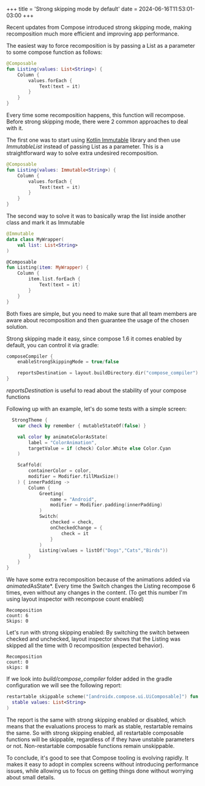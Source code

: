 +++
title = 'Strong skipping mode by default'
date = 2024-06-16T11:53:01-03:00
+++

Recent updates from Compose introduced strong skipping mode, making recomposition much more efficient and improving app performance.

<!--more-->

The easiest way to force recomposition is by passing a List as a parameter to some compose function as follows:

```kotlin
@Composable
fun Listing(values: List<String>) {
    Column {
        values.forEach {
            Text(text = it)
        }
    }
}
```

Every time some recomposition happens, this function will recompose. Before strong skipping mode, there were 2 common approaches to deal with it.

The first one was to start using [Kotlin Immutable](https://github.com/Kotlin/kotlinx.collections.immutable) library and then use *ImmutableList* instead of passing List as a parameter. This is a straightforward way to solve extra undesired recomposition.

```kotlin
@Composable
fun Listing(values: Immutable<String>) {
    Column {
        values.forEach {
            Text(text = it)
        }
    }
}
```

The second way to solve it was to basically wrap the list inside another class and mark it as Immutable

```kotlin
@Immutable
data class MyWrapper(
    val list: List<String>
)

@Composable
fun Listing(item: MyWrapper) {
    Column {
        item.list.forEach {
            Text(text = it)
        }
    }
}
```

Both fixes are simple, but you need to make sure that all team members are aware about recomposition and then guarantee the usage of the chosen solution.

Strong skipping made it easy, since compose 1.6 it comes enabled by default, you can control it via gradle:

```kotlin
composeCompiler {
    enableStrongSkippingMode = true/false

    reportsDestination = layout.buildDirectory.dir("compose_compiler")
}
```

*reportsDestination* is useful to read about the stability of your compose functions

Following up with an example, let's do some tests with a simple screen:

```kotlin
  StrongTheme {
    var check by remember { mutableStateOf(false) }

    val color by animateColorAsState(
        label = "ColorAnimation",
        targetValue = if (check) Color.White else Color.Cyan
    )

    Scaffold(
        containerColor = color,
        modifier = Modifier.fillMaxSize()
    ) { innerPadding ->
        Column {
            Greeting(
                name = "Android",
                modifier = Modifier.padding(innerPadding)
            )
            Switch(
                checked = check,
                onCheckedChange = {
                    check = it
                }
            )
            Listing(values = listOf("Dogs","Cats","Birds"))
        }
    }
}
```

We have some extra recomposition because of the animations added via *animated*AsState*. Every time the Switch changes the Listing recompose 6 times, even without any changes in the content. (To get this number I'm using layout inspector with recompose count enabled)

```Plain-text
Recomposition 
count: 6
Skips: 0
```

Let's run with strong skipping enabled:
By switching the switch between checked and unchecked, layout inspector shows that the Listing was skipped all the time with 0 recomposition (expected behavior).

```Plain-text
Recomposition 
count: 0
skips: 8
```

If we look into *build/compose_compiler* folder added in the gradle configuration we will see the following report:

```kotlin
restartable skippable scheme("[androidx.compose.ui.UiComposable]") fun Listing(
  stable values: List<String>
)
```

The report is the same with strong skipping enabled or disabled, which means that the evaluations process to mark as stable, restartable remains the same. So with strong skipping enabled, all restartable composable functions will be skippable, regardless of if they have unstable parameters or not. Non-restartable composable functions remain unskippable.

To conclude, it's good to see that Compose tooling is evolving rapidly. It makes it easy to adopt in complex screens without introducing performance issues, while allowing us to focus on getting things done without worrying about small details.
